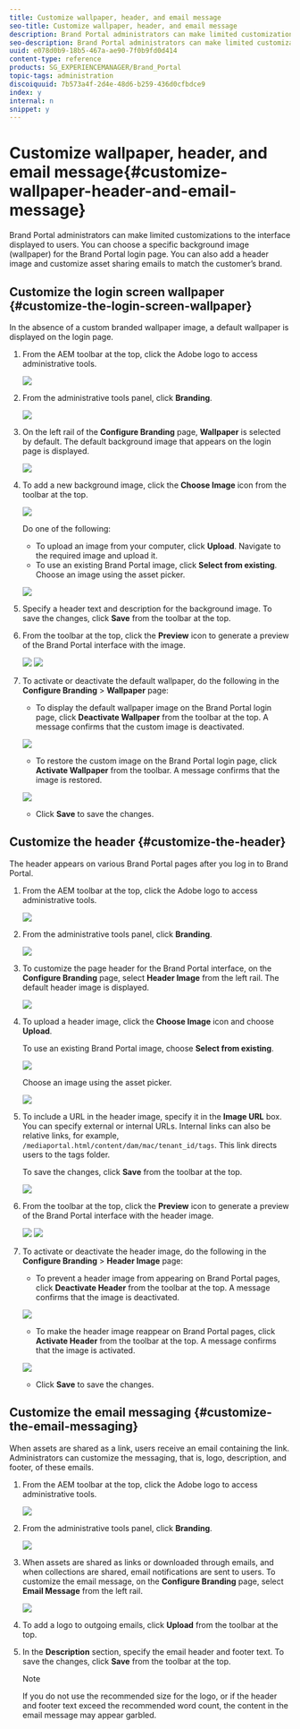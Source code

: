 ```yaml
---
title: Customize wallpaper, header, and email message
seo-title: Customize wallpaper, header, and email message
description: Brand Portal administrators can make limited customizations to the interface displayed to users. You can choose a specific background image (wallpaper) for the Brand Portal login page. You can also add a header image and customize asset sharing emails to match the customer’s brand.
seo-description: Brand Portal administrators can make limited customizations to the interface displayed to users. You can choose a specific background image (wallpaper) for the Brand Portal login page. You can also add a header image and customize asset sharing emails to match the customer’s brand.
uuid: e078d0b9-18b5-467a-ae90-7f0b9fd0d414
content-type: reference
products: SG_EXPERIENCEMANAGER/Brand_Portal
topic-tags: administration
discoiquuid: 7b573a4f-2d4e-48d6-b259-436d0cfbdce9
index: y
internal: n
snippet: y
---
```


# Customize wallpaper, header, and email message{#customize-wallpaper-header-and-email-message}

Brand Portal administrators can make limited customizations to the interface displayed to users. You can choose a specific background image (wallpaper) for the Brand Portal login page. You can also add a header image and customize asset sharing emails to match the customer’s brand.

## Customize the login screen wallpaper {#customize-the-login-screen-wallpaper}

In the absence of a custom branded wallpaper image, a default wallpaper is displayed on the login page.

1. From the AEM toolbar at the top, click the Adobe logo to access administrative tools.

   ![](assets/aemlogo.png)

1. From the administrative tools panel, click **Branding**. 

   ![](assets/admin-tools-panel-10.png)

1. On the left rail of the **Configure Branding** page, **Wallpaper** is selected by default. The default background image that appears on the login page is displayed.

   ![](assets/default_wallpaper.png)

1. To add a new background image, click the **Choose Image** icon from the toolbar at the top.

   ![](assets/choose_wallpaperimage.png)

   Do one of the following:

    * To upload an image from your computer, click **Upload**. Navigate to the required image and upload it.
    * To use an existing Brand Portal image, click **Select from existing**. Choose an image using the asset picker.

   ![](assets/asset-picker.png)

1. Specify a header text and description for the background image. To save the changes, click **Save** from the toolbar at the top. 
1. From the toolbar at the top, click the **Preview** icon to generate a preview of the Brand Portal interface with the image.

   ![](assets/chlimage_1.png) ![](assets/custom-wallpaper-preview.png)

1. To activate or deactivate the default wallpaper, do the following in the **Configure Branding** &gt; **Wallpaper** page:

    * To display the default wallpaper image on the Brand Portal login page, click **Deactivate Wallpaper** from the toolbar at the top. A message confirms that the custom image is deactivated.

   ![](assets/chlimage_1-1.png)

    * To restore the custom image on the Brand Portal login page, click **Activate Wallpaper** from the toolbar. A message confirms that the image is restored.

   ![](assets/chlimage_1-2.png)

    * Click **Save** to save the changes.

## Customize the header {#customize-the-header}

The header appears on various Brand Portal pages after you log in to Brand Portal.

1. From the AEM toolbar at the top, click the Adobe logo to access administrative tools.

   ![](assets/aemlogo.png)

1. From the administrative tools panel, click **Branding**. 

   ![](assets/admin-tools-panel-11.png)

1. To customize the page header for the Brand Portal interface, on the **Configure Branding** page, select **Header Image** from the left rail. The default header image is displayed.

   ![](assets/default-header.png)

1. To upload a header image, click the **Choose Image** icon and choose **Upload**.

   To use an existing Brand Portal image, choose **Select from existing**.

   ![](assets/choose_wallpaperimage-1.png)

   Choose an image using the asset picker.

   ![](assets/asset-picker-header.png)

1. To include a URL in the header image, specify it in the **Image URL** box. You can specify external or internal URLs. Internal links can also be relative links, for example, `/mediaportal.html/content/dam/mac/tenant_id/tags`. This link directs users to the tags folder.

   To save the changes, click **Save** from the toolbar at the top. 

   ![](assets/configure_brandingheaderimageurl.png)

1. From the toolbar at the top, click the **Preview** icon to generate a preview of the Brand Portal interface with the header image.

   ![](assets/chlimage_1-3.png) ![](assets/custom_header_preview.png)

1. To activate or deactivate the header image, do the following in the **Configure Branding** &gt; **Header Image** page:

    * To prevent a header image from appearing on Brand Portal pages, click **Deactivate Header** from the toolbar at the top. A message confirms that the image is deactivated.

   ![](assets/chlimage_1-4.png)

    * To make the header image reappear on Brand Portal pages, click **Activate Header** from the toolbar at the top. A message confirms that the image is activated.

   ![](assets/chlimage_1-5.png)

    * Click **Save** to save the changes.

## Customize the email messaging {#customize-the-email-messaging}

When assets are shared as a link, users receive an email containing the link. Administrators can customize the messaging, that is, logo, description, and footer, of these emails.

1. From the AEM toolbar at the top, click the Adobe logo to access administrative tools.

   ![](assets/aemlogo.png)

1. From the administrative tools panel, click **Branding**. 

   ![](assets/admin-tools-panel-12.png)

1. When assets are shared as links or downloaded through emails, and when collections are shared, email notifications are sent to users. To customize the email message, on the **Configure Branding** page, select **Email Message** from the left rail. 

   ![](assets/configure-branding-page-email.png)

1. To add a logo to outgoing emails, click **Upload** from the toolbar at the top. 
1. In the **Description** section, specify the email header and footer text. To save the changes, click **Save** from the toolbar at the top.

   >[!NOTE]
   >
   >If you do not use the recommended size for the logo, or if the header and footer text exceed the recommended word count, the content in the email message may appear garbled.

